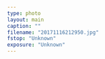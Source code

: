 ```yaml
---
type: photo
layout: main
caption: ""
filename: "20171116212950.jpg"
fstop: "Unknown"
exposure: "Unknown"
---
```

